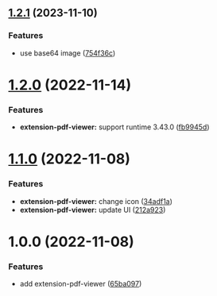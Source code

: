 ## [1.2.1](https://github.com/purocean/yank-note-extension/compare/extension-pdf-viewer-1.2.0...extension-pdf-viewer-1.2.1) (2023-11-10)


### Features

* use base64 image ([754f36c](https://github.com/purocean/yank-note-extension/commit/754f36c8da832dadff392c1df9bd79b7921acfe0))



# [1.2.0](https://github.com/purocean/yank-note-extension/compare/extension-pdf-viewer-1.1.0...extension-pdf-viewer-1.2.0) (2022-11-14)


### Features

* **extension-pdf-viewer:** support runtime 3.43.0 ([fb9945d](https://github.com/purocean/yank-note-extension/commit/fb9945d565b6a296ef47784727f21d29aff124ef))



# [1.1.0](https://github.com/purocean/yank-note-extension/compare/extension-pdf-viewer-1.0.0...extension-pdf-viewer-1.1.0) (2022-11-08)


### Features

* **extension-pdf-viewer:** change icon ([34adf1a](https://github.com/purocean/yank-note-extension/commit/34adf1a42ae54652693d7c028be9b1d46558e335))
* **extension-pdf-viewer:** update UI ([212a923](https://github.com/purocean/yank-note-extension/commit/212a923b2be139fdbef2ebef165a642f657a120b))



# 1.0.0 (2022-11-08)


### Features

* add extension-pdf-viewer ([65ba097](https://github.com/purocean/yank-note-extension/commit/65ba097f630a6ddf404663c6b22349e0e204bf99))



